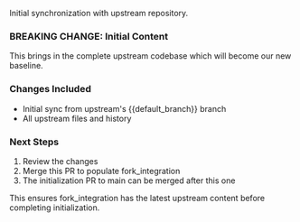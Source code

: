 Initial synchronization with upstream repository.

### BREAKING CHANGE: Initial Content
This brings in the complete upstream codebase which will become our new baseline.

### Changes Included
- Initial sync from upstream's {{default_branch}} branch
- All upstream files and history

### Next Steps
1. Review the changes
2. Merge this PR to populate fork_integration
3. The initialization PR to main can be merged after this one

This ensures fork_integration has the latest upstream content before completing initialization. 
